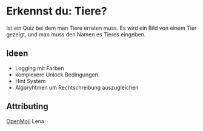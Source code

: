 # Erkennst du: Tiere?

Ist ein Quiz bei dem man Tiere erraten muss.
Es wird ein Bild von einem Tier gezeigt, und man muss den Namen es Tieres eingeben.

## Ideen

* Logging mit Farben
* komplexere Unlock Bedingungen
* Hint System
* Algoryhtmen um Rechtschreibung auszugleichen

## Attributing

 [OpenMoji](https://openmoji.org/faq/)
 Lena
